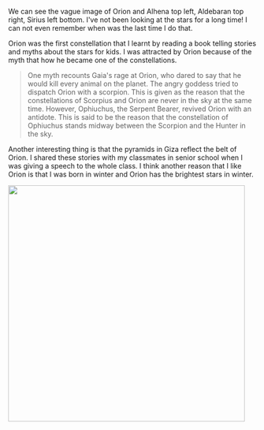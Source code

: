 We can see the vague image of Orion and Alhena top left, Aldebaran top right, Sirius left bottom. I've not been looking at the stars for a long time! I can not even remember when was the last time I do that.

Orion was the first constellation that I learnt by reading a book telling stories and myths about the stars for kids. I was attracted by Orion because of the myth that how he became one of the constellations. 

> One myth recounts Gaia's rage at Orion, who dared to say that he would kill every animal on the planet. The angry goddess tried to dispatch Orion with a scorpion. This is given as the reason that the constellations of Scorpius and Orion are never in the sky at the same time. However, Ophiuchus, the Serpent Bearer, revived Orion with an antidote. This is said to be the reason that the constellation of Ophiuchus stands midway between the Scorpion and the Hunter in the sky.

Another interesting thing is that the pyramids in Giza reflect the belt of Orion. I shared these stories with my classmates in senior school when I was giving a speech to the whole class. I think another reason that I like Orion is that I was born in winter and Orion has the brightest stars in winter.

<img class="img-responsive center-block" src="https://raw.githubusercontent.com/joshua19881228/my_blogs/master/Life_Discovery/Little_Things/figures/20170306.jpg" alt="" width="480"/>